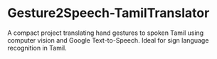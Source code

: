 # Gesture2Speech-TamilTranslator
A compact project translating hand gestures to spoken Tamil using computer vision and Google Text-to-Speech. Ideal for sign language recognition in Tamil.
